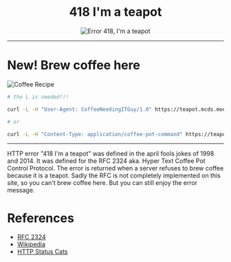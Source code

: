 <div align="center">
    <h1>418 I'm a teapot</h1>
    <img src="https://http.cat/418.jpg" alt="Error 418, I'm a teapot" />
</div>

--------------------------

# New! Brew coffee here

![Coffee Recipe](https://teapot.mcds.moe/coffee.png)

```bash
# the L is needed!!!

curl -L -H "User-Agent: CoffeeNeedingITGuy/1.0" https://teapot.mcds.moe

# or

curl -L -H "Content-Type: application/coffee-pot-command" https://teapot.mcds.moe
```

--------------------------

HTTP error "418 I'm a teapot" was defined in the april fools jokes of 1998 and 2014. It was defined for the RFC 2324 aka. Hyper Text Coffee Pot Control Protocol. The error is returned when a server refuses to brew coffee because it is a teapot. Sadly the RFC is not completely implemented on this site, so you can't brew coffee here. But you can still enjoy the error message.

# References
- [RFC 2324](https://tools.ietf.org/html/rfc2324)
- [Wikipedia](https://en.wikipedia.org/wiki/Hyper_Text_Coffee_Pot_Control_Protocol)
- [HTTP Status Cats](https://http.cat/418)
